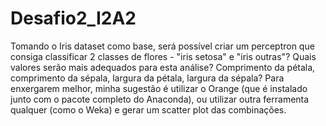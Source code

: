 # Desafio2_I2A2
Tomando o Iris dataset como base, será possível criar um perceptron que consiga classificar 2 classes de flores - "iris setosa" e "iris outras"? Quais valores serão mais adequados para esta análise? Comprimento da pétala, comprimento da sépala, largura da pétala, largura da sépala? Para enxergarem melhor, minha sugestão é utilizar o Orange (que é instalado junto com o pacote completo do Anaconda), ou utilizar outra ferramenta qualquer (como o Weka) e gerar um scatter plot das combinações.
